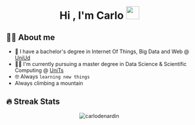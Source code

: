 <h1 align="center">Hi , I'm Carlo <img src="https://media.giphy.com/media/hvRJCLFzcasrR4ia7z/giphy.gif" width="35"></h1>

## 💁‍♂️  About me
- :school: I have a bachelor's degree in Internet Of Things, Big Data and Web @ <a href="https://www.uniud.it/it">UniUd</a>
- :man_student: I'm currently pursuing a master degree in Data Science & Scientific Computing @ <a href="https://www.units.it/">UniTs</a>
- :nerd_face: Always `learning new things`
- Always climbing a mountain 

## 🔥 Streak Stats
<p align="center"><img src="https://github-readme-streak-stats.herokuapp.com/?user=carlodenardin&theme=algolia" alt="carlodenardin" /></p>
